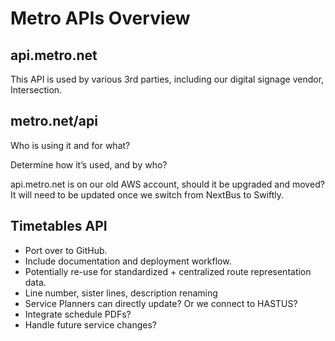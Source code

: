 # Metro APIs Overview

## api.metro.net

This API is used by various 3rd parties, including our digital signage vendor, Intersection.

## metro.net/api

Who is using it and for what?

Determine how it’s used, and by who?

api.metro.net is on our old AWS account, should it be upgraded and moved? It will need to be updated once we switch from NextBus to Swiftly.

## Timetables API

- Port over to GitHub.
- Include documentation and deployment workflow.
- Potentially re-use for standardized + centralized route representation data.
- Line number, sister lines, description renaming
- Service Planners can directly update?  Or we connect to HASTUS?
- Integrate schedule PDFs?
- Handle future service changes?


<!-- Nexidyne's MetroCloudAlliance APIs -->
<!-- https://lacmta.metrocloudalliance.com/data/ -->